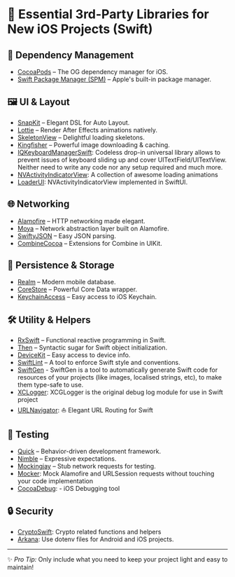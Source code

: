 # 📱 Essential 3rd-Party Libraries for New iOS Projects (Swift)

## 🔧 Dependency Management
- [CocoaPods](https://cocoapods.org/) – The OG dependency manager for iOS.
- [Swift Package Manager (SPM)](https://swift.org/package-manager/) – Apple's built-in package manager.

## 🖼 UI & Layout
- [SnapKit](https://github.com/SnapKit/SnapKit) – Elegant DSL for Auto Layout.
- [Lottie](https://github.com/airbnb/lottie-ios) – Render After Effects animations natively.
- [SkeletonView](https://github.com/Juanpe/SkeletonView) – Delightful loading skeletons.
- [Kingfisher](https://github.com/onevcat/Kingfisher) – Powerful image downloading & caching.
- [IQKeyboardManagerSwift](https://github.com/hackiftekhar/IQKeyboardManager): Codeless drop-in universal library allows to prevent issues of keyboard sliding up and cover UITextField/UITextView. Neither need to write any code nor any setup required and much more.
- [NVActivityIndicatorView](https://github.com/ninjaprox/NVActivityIndicatorView): A collection of awesome loading animations
- [LoaderUI](https://github.com/ninjaprox/LoaderUI): NVActivityIndicatorView implemented in SwiftUI.

## 🌐 Networking
- [Alamofire](https://github.com/Alamofire/Alamofire) – HTTP networking made elegant.
- [Moya](https://github.com/Moya/Moya) – Network abstraction layer built on Alamofire.
- [SwiftyJSON](https://github.com/SwiftyJSON/SwiftyJSON) – Easy JSON parsing.
- [CombineCocoa](https://github.com/CombineCommunity/CombineCocoa) – Extensions for Combine in UIKit.

## 💾 Persistence & Storage
- [Realm](https://github.com/realm/realm-cocoa) – Modern mobile database.
- [CoreStore](https://github.com/JohnEstropia/CoreStore) – Powerful Core Data wrapper.
- [KeychainAccess](https://github.com/kishikawakatsumi/KeychainAccess) – Easy access to iOS Keychain.

## 🛠 Utility & Helpers
- [RxSwift](https://github.com/ReactiveX/RxSwift) – Functional reactive programming in Swift.
- [Then](https://github.com/devxoul/Then) – Syntactic sugar for Swift object initialization.
- [DeviceKit](https://github.com/devicekit/DeviceKit) – Easy access to device info.
- [SwiftLint](https://github.com/realm/SwiftLint) – A tool to enforce Swift style and conventions.
- [SwiftGen](https://github.com/SwiftGen/SwiftGen) - SwiftGen is a tool to automatically generate Swift code for resources of your projects (like images, localised strings, etc), to make them type-safe to use.
- [XCLogger](https://github.com/DaveWoodCom/XCGLogger): XCGLogger is the original debug log module for use in Swift project
- [URLNavigator](https://github.com/devxoul/URLNavigator): ⛵️ Elegant URL Routing for Swift


## 🧪 Testing
- [Quick](https://github.com/Quick/Quick) – Behavior-driven development framework.
- [Nimble](https://github.com/Quick/Nimble) – Expressive expectations.
- [Mockingjay](https://github.com/kylef/Mockingjay) – Stub network requests for testing.
- [Mocker](https://github.com/WeTransfer/Mocker): Mock Alamofire and URLSession requests without touching your code implementation
- [CocoaDebug](https://github.com/acumenrev/CocoaDebug): - iOS Debugging tool

## 🔒 Security
- [CryptoSwift](https://github.com/krzyzanowskim/CryptoSwift): Crypto related functions and helpers
- [Arkana](https://github.com/rogerluan/arkana):  Use dotenv files for Android and iOS projects.


---

✨ *Pro Tip:* Only include what you need to keep your project light and easy to maintain!

